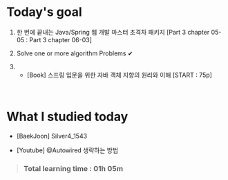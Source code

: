 # Today's goal

1. 한 번에 끝내는 Java/Spring 웹 개발 마스터 초격차 패키지 [Part 3 chapter 05-05 : Part 3 chapter 06-03]

2. Solve one or more algorithm Problems ✔

3. * [Book] 스프링 입문을 위한 자바 객체 지향의 원리와 이해 [START : 75p]

<br>

# What I studied today

* [BaekJoon] Silver4_1543

* [Youtube] @Autowired 생략하는 방법

><h3>Total learning time : 01h 05m</h3>